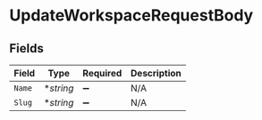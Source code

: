 # UpdateWorkspaceRequestBody


## Fields

| Field              | Type               | Required           | Description        |
| ------------------ | ------------------ | ------------------ | ------------------ |
| `Name`             | **string*          | :heavy_minus_sign: | N/A                |
| `Slug`             | **string*          | :heavy_minus_sign: | N/A                |